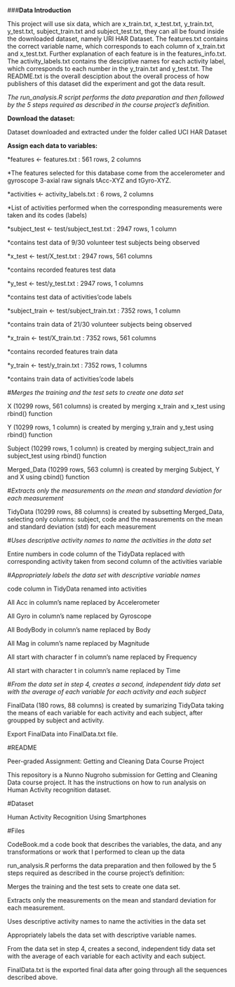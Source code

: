 ###**Data Introduction**


This project will use six data, which are x_train.txt, x_test.txt, y_train.txt, y_test.txt, subject_train.txt and subject_test.txt, they can all be found inside the downloaded dataset, namely URI HAR Dataset.
The features.txt contains the correct variable name, which corresponds to each column of x_train.txt and x_test.txt. Further explanation of each feature is in the features_info.txt.
The activity_labels.txt contains the desciptive names for each activity label, which corresponds to each number in the y_train.txt and y_test.txt.
The README.txt is the overall desciption about the overall process of how publishers of this dataset did the experiment and got the data result.


*The run_analysis.R script performs the data preparation and then followed by the 5 steps required as described in the course project’s definition.*

**Download the dataset:**

Dataset downloaded and extracted under the folder called UCI HAR Dataset

**Assign each data to variables:**

 *features <- features.txt : 561 rows, 2 columns
 
 *The features selected for this database come from the accelerometer and gyroscope 3-axial raw signals tAcc-XYZ and tGyro-XYZ.
 
 *activities <- activity_labels.txt : 6 rows, 2 columns
 
 *List of activities performed when the corresponding measurements were taken and its codes (labels)

 *subject_test <- test/subject_test.txt : 2947 rows, 1 column

 *contains test data of 9/30 volunteer test subjects being observed

 *x_test <- test/X_test.txt : 2947 rows, 561 columns
 
 *contains recorded features test data
 
 *y_test <- test/y_test.txt : 2947 rows, 1 columns
 
 *contains test data of activities’code labels
 
 *subject_train <- test/subject_train.txt : 7352 rows, 1 column
 
 *contains train data of 21/30 volunteer subjects being observed
 
 *x_train <- test/X_train.txt : 7352 rows, 561 columns
 
 *contains recorded features train data
 
 *y_train <- test/y_train.txt : 7352 rows, 1 columns
 
 *contains train data of activities’code labels



#*Merges the training and the test sets to create one data set*

X (10299 rows, 561 columns) is created by merging x_train and x_test using rbind() function

Y (10299 rows, 1 column) is created by merging y_train and y_test using rbind() function

Subject (10299 rows, 1 column) is created by merging subject_train and subject_test using rbind() function

Merged_Data (10299 rows, 563 column) is created by merging Subject, Y and X using cbind() function



#*Extracts only the measurements on the mean and standard deviation for each measurement*

TidyData (10299 rows, 88 columns) is created by subsetting Merged_Data, selecting only columns: subject, code and the measurements on the mean and standard deviation (std) for each measurement



#*Uses descriptive activity names to name the activities in the data set*

Entire numbers in code column of the TidyData replaced with corresponding activity taken from second column of the activities variable



#*Appropriately labels the data set with descriptive variable names*

code column in TidyData renamed into activities

All Acc in column’s name replaced by Accelerometer

All Gyro in column’s name replaced by Gyroscope

All BodyBody in column’s name replaced by Body

All Mag in column’s name replaced by Magnitude

All start with character f in column’s name replaced by Frequency

All start with character t in column’s name replaced by Time



#*From the data set in step 4, creates a second, independent tidy data set with the average of each variable for each activity and each subject*

FinalData (180 rows, 88 columns) is created by sumarizing TidyData taking the means of each variable for each activity and each subject, after groupped by subject and activity.

Export FinalData into FinalData.txt file.


#README

Peer-graded Assignment: Getting and Cleaning Data Course Project

This repository is a Nunno Nugroho submission for Getting and Cleaning Data course project. It has the instructions on how to run analysis on Human Activity recognition dataset.


#Dataset

Human Activity Recognition Using Smartphones


#Files

CodeBook.md a code book that describes the variables, the data, and any transformations or work that I performed to clean up the data


run_analysis.R performs the data preparation and then followed by the 5 steps required as described in the course project’s definition:

Merges the training and the test sets to create one data set.

Extracts only the measurements on the mean and standard deviation for each measurement.

Uses descriptive activity names to name the activities in the data set

Appropriately labels the data set with descriptive variable names.

From the data set in step 4, creates a second, independent tidy data set with the average of each variable for each activity and each subject.

FinalData.txt is the exported final data after going through all the sequences described above.
